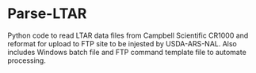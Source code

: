 # Parse-LTAR
Python code to read LTAR data files from Campbell Scientific CR1000
and reformat for upload to FTP site to be injested by USDA-ARS-NAL.
Also includes Windows batch file and FTP command template file to 
automate processing.
